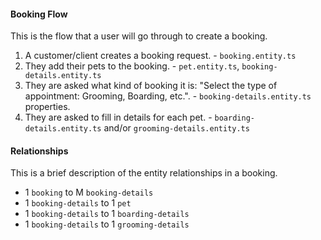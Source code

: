 #### Booking Flow

This is the flow that a user will go through to create a booking.

1. A customer/client creates a booking request. - `booking.entity.ts`
2. They add their pets to the booking. - `pet.entity.ts`, `booking-details.entity.ts`
3. They are asked what kind of booking it is: "Select the type of appointment: Grooming, Boarding, etc.". - `booking-details.entity.ts` properties.
4. They are asked to fill in details for each pet. - `boarding-details.entity.ts` and/or `grooming-details.entity.ts`

#### Relationships

This is a brief description of the entity relationships in a booking.

- 1 `booking` to M `booking-details`
- 1 `booking-details` to 1 `pet`
- 1 `booking-details` to 1 `boarding-details`
- 1 `booking-details` to 1 `grooming-details`
